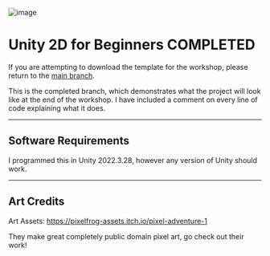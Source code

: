 ![image](https://github.com/user-attachments/assets/db8240c7-d0bc-4210-9139-ee5412a14494)

# Unity 2D for Beginners COMPLETED

If you are attempting to download the template for the workshop, please return to the [main branch](https://github.com/rsinker/unity-2d-workshop/tree/main).

This is the completed branch, which demonstrates what the project will look like at the end of the workshop.
I have included a comment on every line of code explaining what it does.


-------------------------------------------------------------------------------------------
## Software Requirements
I programmed this in Unity 2022.3.28, however any version of Unity should work.

-------------------------------------------------------------------------------------------
## Art Credits
Art Assets: https://pixelfrog-assets.itch.io/pixel-adventure-1

They make great completely public domain pixel art, go check out their work!
